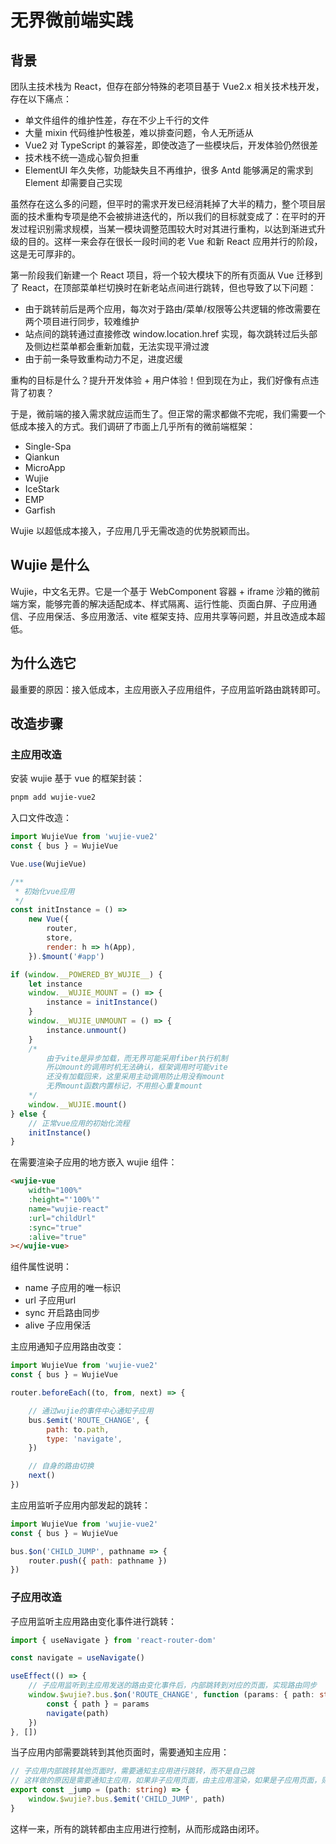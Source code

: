 # 无界微前端实践

## 背景

团队主技术栈为 React，但存在部分特殊的老项目基于 Vue2.x 相关技术栈开发，存在以下痛点：

- 单文件组件的维护性差，存在不少上千行的文件
- 大量 mixin 代码维护性极差，难以排查问题，令人无所适从
- Vue2 对 TypeScript 的兼容差，即使改造了一些模块后，开发体验仍然很差
- 技术栈不统一造成心智负担重
- ElementUI 年久失修，功能缺失且不再维护，很多 Antd 能够满足的需求到 Element 却需要自己实现

虽然存在这么多的问题，但平时的需求开发已经消耗掉了大半的精力，整个项目层面的技术重构专项是绝不会被排进迭代的，所以我们的目标就变成了：在平时的开发过程识别需求规模，当某一模块调整范围较大时对其进行重构，以达到渐进式升级的目的。这样一来会存在很长一段时间的老 Vue 和新 React 应用并行的阶段，这是无可厚非的。

第一阶段我们新建一个 React 项目，将一个较大模块下的所有页面从 Vue 迁移到了 React，在顶部菜单栏切换时在新老站点间进行跳转，但也导致了以下问题：

- 由于跳转前后是两个应用，每次对于路由/菜单/权限等公共逻辑的修改需要在两个项目进行同步，较难维护
- 站点间的跳转通过直接修改 window.location.href 实现，每次跳转过后头部及侧边栏菜单都会重新加载，无法实现平滑过渡
- 由于前一条导致重构动力不足，进度迟缓

重构的目标是什么？提升开发体验 + 用户体验！但到现在为止，我们好像有点违背了初衷？

于是，微前端的接入需求就应运而生了。但正常的需求都做不完呢，我们需要一个低成本接入的方式。我们调研了市面上几乎所有的微前端框架：

- Single-Spa
- Qiankun
- MicroApp
- Wujie
- IceStark
- EMP
- Garfish

Wujie 以超低成本接入，子应用几乎无需改造的优势脱颖而出。

## Wujie 是什么

Wujie，中文名无界。它是一个基于 WebComponent 容器 + iframe 沙箱的微前端方案，能够完善的解决适配成本、样式隔离、运行性能、页面白屏、子应用通信、子应用保活、多应用激活、vite 框架支持、应用共享等问题，并且改造成本超低。

## 为什么选它

最重要的原因：接入低成本，主应用嵌入子应用组件，子应用监听路由跳转即可。

## 改造步骤

### 主应用改造

安装 wujie 基于 vue 的框架封装：

```bash
pnpm add wujie-vue2
```

入口文件改造：

```js
import WujieVue from 'wujie-vue2'
const { bus } = WujieVue

Vue.use(WujieVue)

/**
 * 初始化vue应用
 */
const initInstance = () =>
	new Vue({
		router,
		store,
		render: h => h(App),
	}).$mount('#app')

if (window.__POWERED_BY_WUJIE__) {
	let instance
	window.__WUJIE_MOUNT = () => {
		instance = initInstance()
	}
	window.__WUJIE_UNMOUNT = () => {
		instance.unmount()
	}
	/*
		由于vite是异步加载，而无界可能采用fiber执行机制
		所以mount的调用时机无法确认，框架调用时可能vite
		还没有加载回来，这里采用主动调用防止用没有mount
		无界mount函数内置标记，不用担心重复mount
	*/
	window.__WUJIE.mount()
} else {
	// 正常vue应用的初始化流程
	initInstance()
}
```

在需要渲染子应用的地方嵌入 wujie 组件：

```html
<wujie-vue
	width="100%"
	:height="'100%'"
	name="wujie-react"
	:url="childUrl"
	:sync="true"
	:alive="true"
></wujie-vue>
```

组件属性说明：

- name 子应用的唯一标识
- url 子应用url
- sync 开启路由同步
- alive 子应用保活

主应用通知子应用路由改变：

```js
import WujieVue from 'wujie-vue2'
const { bus } = WujieVue

router.beforeEach((to, from, next) => {

	// 通过wujie的事件中心通知子应用
	bus.$emit('ROUTE_CHANGE', {
		path: to.path,
		type: 'navigate',
	})

	// 自身的路由切换
	next()
})
```

主应用监听子应用内部发起的跳转：
```js
import WujieVue from 'wujie-vue2'
const { bus } = WujieVue

bus.$on('CHILD_JUMP', pathname => {
	router.push({ path: pathname })
})
```

### 子应用改造

子应用监听主应用路由变化事件进行跳转：

```ts
import { useNavigate } from 'react-router-dom'

const navigate = useNavigate()

useEffect(() => {
	// 子应用监听到主应用发送的路由变化事件后，内部跳转到对应的页面，实现路由同步
	window.$wujie?.bus.$on('ROUTE_CHANGE', function (params: { path: string }) {
		const { path } = params
		navigate(path)
	})
}, [])
```

当子应用内部需要跳转到其他页面时，需要通知主应用：

```ts
// 子应用内部跳转其他页面时，需要通知主应用进行跳转，而不是自己跳
// 这样做的原因是需要通知主应用，如果非子应用页面，由主应用渲染，如果是子应用页面，则再通知回子应用进行跳转
export const _jump = (path: string) => {
	window.$wujie?.bus.$emit('CHILD_JUMP', path)
}
```

这样一来，所有的跳转都由主应用进行控制，从而形成路由闭环。

